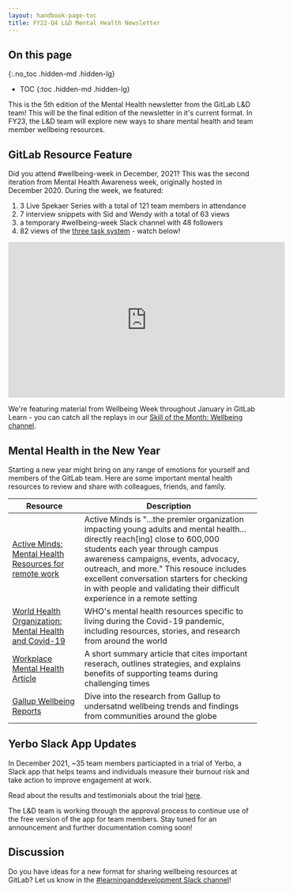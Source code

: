 ```yaml
---
layout: handbook-page-toc
title: FY22-Q4 L&D Mental Health Newsletter
---
```


## On this page
{:.no_toc .hidden-md .hidden-lg}

- TOC
{:toc .hidden-md .hidden-lg}

This is the 5th edition of the Mental Health newsletter from the GitLab L&D team! This will be the final edition of the newsletter in it's current format. In FY23, the L&D team will explore new ways to share mental health and team member wellbeing resources.

## GitLab Resource Feature

Did you attend #wellbeing-week in December, 2021? This was the second iteration from Mental Health Awareness week, originally hosted in December 2020. During the week, we featured:

1. 3 Live Spekaer Series with a total of 121 team members in attendance
1. 7 interview snippets with Sid and Wendy with a total of 63 views
1. a temporary #wellbeing-week Slack channel with 48 followers
1. 82 views of the [three task system](https://www.youtube.com/watch?v=H5Sg3Gw8E0Y) - watch below!

<iframe width="560" height="315" src="https://www.youtube.com/embed/H5Sg3Gw8E0Y" title="YouTube video player" frameborder="0" allow="accelerometer; autoplay; clipboard-write; encrypted-media; gyroscope; picture-in-picture" allowfullscreen></iframe>

We're featuring material from Wellbeing Week throughout January in GitLab Learn - you can catch all the replays in our [Skill of the Month: Wellbeing channel](https://gitlab.edcast.com/channel/skill-of-the-month-fy22).

## Mental Health in the New Year

Starting a new year might bring on any range of emotions for yourself and members of the GitLab team. Here are some important mental health resources to review and share with colleagues, friends, and family.

| Resource | Description |
| ----- | ---------- |
| [Active Minds: Mental Health Resources for remote work](https://www.activeminds.org/about-mental-health/be-there/coronavirus/at-work-resources/) | Active Minds is "...the premier organization impacting young adults and mental health... directly reach[ing] close to 600,000 students each year through campus awareness campaigns, events, advocacy, outreach, and more." This resouce includes excellent conversation starters for checking in with people and validating their difficult experience in a remote setting |
| [World Health Organization: Mental Health and Covid-19](https://www.who.int/teams/mental-health-and-substance-use/mental-health-and-covid-19) | WHO's mental health resources specific to living during the Covid-19 pandemic, including resources, stories, and research from around the world |
| [Workplace Mental Health Article](https://www.understood.org/articles/en/workplace-mental-health-5-ways-to-support-employee-wellness) | A short summary article that cites important reserach, outlines strategies, and explains benefits of supporting teams during challenging times |
| [Gallup Wellbeing Reports](https://www.gallup.com/topic/category_wellbeing.aspx) | Dive into the research from Gallup to undersatnd wellbeing trends and findings from communities around the globe |


## Yerbo Slack App Updates

In December 2021, ~35 team members particiapted in a trial of Yerbo, a Slack app that helps teams and individuals measure their burnout risk and take action to improve engagement at work.

Read about the results and testimonials about the trial [here](https://gitlab.com/gitlab-com/people-group/learning-development/mental-health/-/issues/6#note_802078710).

The L&D team is working through the approval process to continue use of the free version of the app for team members. Stay tuned for an announcement and further documentation coming soon!


## Discussion 

Do you have ideas for a new format for sharing wellbeing resources at GitLab? Let us know in the [#learninganddevelopment Slack channel](https://app.slack.com/client/T02592416/CMRAWQ97W/thread/G018JT50VH7-1641835035.006100)!

